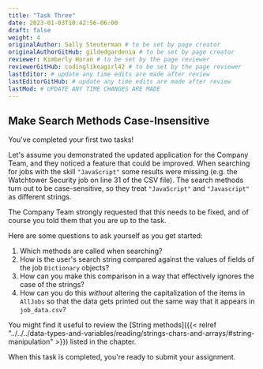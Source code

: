 ```yaml
---
title: "Task Three"
date: 2023-01-03T10:42:56-06:00
draft: false
weight: 4
originalAuthor: Sally Steuterman # to be set by page creator
originalAuthorGitHub: gildedgardenia # to be set by page creator
reviewer: Kimberly Horan # to be set by the page reviewer
reviewerGitHub: codinglikeagirl42 # to be set by the page reviewer
lastEditor: # update any time edits are made after review
lastEditorGitHub: # update any time edits are made after review
lastMod: # UPDATE ANY TIME CHANGES ARE MADE
---
```


## Make Search Methods Case-Insensitive

You've completed your first two tasks!

Let's assume you demonstrated the updated application for the Company Team, and
they noticed a feature that could be improved. When searching for jobs with
the skill `"JavaScript"` some results were missing (e.g. the Watchtower
Security job on line 31 of the CSV file). The search methods turn out to be
case-sensitive, so they treat `"JavaScript"` and `"Javascript"` as different
strings.

The Company Team strongly requested that this needs to be fixed, and of course
you told them that you are up to the task.

Here are some questions to ask yourself as you get started:

1. Which methods are called when searching?
1. How is the user's search string compared against the values of fields of the job `Dictionary` objects?
1. How can you make this comparison in a way that effectively ignores the case of the strings?
1. How can you do this *without* altering the capitalization of the items in `AllJobs` so that the data gets printed out the same way that it appears in `job_data.csv`?

You might find it useful to review the [String methods]({{< relref "../../../data-types-and-variables/reading/strings-chars-and-arrays/#string-manipulation" >}}) listed in the
chapter.

When this task is completed, you're ready to submit your assignment.